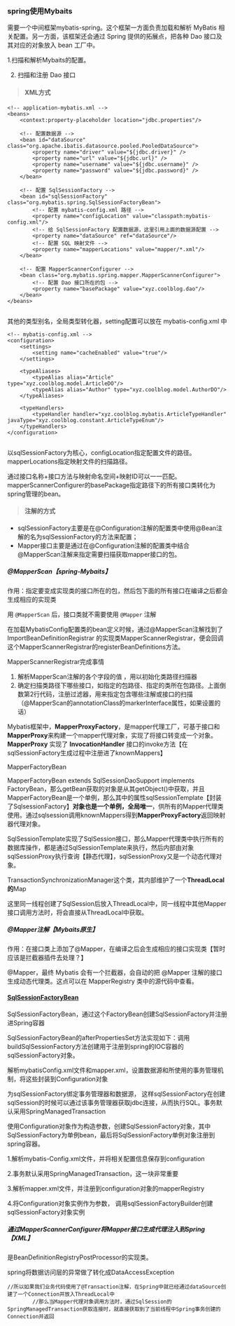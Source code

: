 

### spring使用Mybaits

需要一个中间框架mybatis-spring。这个框架一方面负责加载和解析 MyBatis 相关配置。另一方面，该框架还会通过 Spring 提供的拓展点，把各种 Dao 接口及其对应的对象放入 bean 工厂中。

   1.扫描和解析Mybaits的配置。

2. 扫描和注册 Dao 接口

> #### XML方式
>

```
<!-- application-mybatis.xml -->
<beans>
    <context:property-placeholder location="jdbc.properties"/>

    <!-- 配置数据源 -->
    <bean id="dataSource" class="org.apache.ibatis.datasource.pooled.PooledDataSource">
        <property name="driver" value="${jdbc.driver}" />
        <property name="url" value="${jdbc.url}" />
        <property name="username" value="${jdbc.username}" />
        <property name="password" value="${jdbc.password}" />
    </bean>

    <!-- 配置 SqlSessionFactory -->
    <bean id="sqlSessionFactory" class="org.mybatis.spring.SqlSessionFactoryBean">
        <!-- 配置 mybatis-config.xml 路径 -->
        <property name="configLocation" value="classpath:mybatis-config.xml"/>
        <!-- 给 SqlSessionFactory 配置数据源，这里引用上面的数据源配置 -->
        <property name="dataSource" ref="dataSource"/>
        <!-- 配置 SQL 映射文件 -->
        <property name="mapperLocations" value="mapper/*.xml"/>
    </bean>

    <!-- 配置 MapperScannerConfigurer -->
    <bean class="org.mybatis.spring.mapper.MapperScannerConfigurer">
        <!-- 配置 Dao 接口所在的包 -->
        <property name="basePackage" value="xyz.coolblog.dao"/>
    </bean>
</beans>


```



其他的类型别名，全局类型转化器，setting配置可以放在 mybatis-config.xml 中

```
<!-- mybatis-config.xml -->
<configuration>
    <settings>
        <setting name="cacheEnabled" value="true"/>
    </settings>
    
    <typeAliases>
        <typeAlias alias="Article" type="xyz.coolblog.model.ArticleDO"/>
        <typeAlias alias="Author" type="xyz.coolblog.model.AuthorDO"/>
    </typeAliases>

    <typeHandlers>
        <typeHandler handler="xyz.coolblog.mybatis.ArticleTypeHandler" javaType="xyz.coolblog.constant.ArticleTypeEnum"/>
    </typeHandlers>
</configuration>


```

以sqlSessionFactory为核心，configLocation指定配置文件的路径。mapperLocations指定映射文件的扫描路径。

通过接口名称+接口方法与映射命名空间+映射ID可以一一匹配。mapperScannerConfigurer的basePackage指定路径下的所有接口类转化为spring管理的bean。

> #### 注解的方式
>

- sqlSessionFactory主要是在@Configuration注解的配置类中使用@Bean注解的名为sqlSessionFactory的方法来配置；
- Mapper接口主要是通过在@Configuration注解的配置类中结合@MapperScan注解来指定需要扫描获取mapper接口的包。

##### @MapperScan【spring-Mybaits】

作用：指定要变成实现类的接口所在的包，然后包下面的所有接口在编译之后都会生成相应的实现类

用 `@MapperScan` 后，接口类就不需要使用 `@Mapper` 注解

在加载MybatisConfig配置类的bean定义时候，通过@MapperScan注解找到了ImportBeanDefinitionRegistrar 的实现类MapperScannerRegistrar，便会回调这个MapperScannerRegistrar的registerBeanDefinitions方法。 

MapperScannerRegistrar完成事情

  1. 解析MapperScan注解的各个字段的值 ，用以初始化类路径扫描器
  2. 确定扫描类路径下哪些接口，如指定的包路径、指定的类所在包路径。上面倒数第2行代码，注册过滤器，用来指定包含哪些注解或接口的扫描（@MapperScan的annotationClass的markerInterface属性，如果设置的话）

Mybatis框架中，**MapperProxyFactory**，是mapper代理工厂，可基于接口和**MapperProxy**来构建一个mapper代理对象，实现了将接口转变成一个对象。**MapperProxy** 实现了 **InvocationHandler** 接口的invoke方法【在sqlSessionFactory生成过程中注册进了knownMappers】

MapperFactoryBean

MapperFactoryBean  extends SqlSessionDaoSupport implements FactoryBean，那么getBean获取的对象是从其getObject()中获取，并且MapperFactoryBean是一个单例，那么其中的属性sqlSessionTemplate【封装了SqlsessionFactory】**对象也是一个单例，全局唯一**，供所有的Mapper代理类使用。通过sqlsession调用knownMappers得到**MapperProxyFactory**返回映射器代理对象。

SqlSessionTemplate实现了SqlSession接口，那么Mapper代理类中执行所有的数据库操作，都是通过SqlSessionTemplate来执行，然后内部由对象sqlSessionProxy执行查询【静态代理】，sqlSessionProxy又是一个动态代理对象。

TransactionSynchronizationManager这个类，其内部维护了一个**ThreadLocal的**Map

这里同一线程创建了SqlSession后放入ThreadLocal中，同一线程中其他Mapper接口调用方法时，将会直接从ThreadLocal中获取。



##### @Mapper注解【Mybaits原生】

作用：在接口类上添加了@Mapper，在编译之后会生成相应的接口实现类【暂时应该是拦截器插件去处理？】



@Mapper，最终 Mybatis 会有一个拦截器，会自动的把 @Mapper 注解的接口生成动态代理类。这点可以在 MapperRegistry 类中的源代码中查看。

#### **[SqlSessionFactoryBean](https://www.cnblogs.com/java-chen-hao/p/11833780.html)**

SqlSessionFactoryBean，通过这个FactoryBean创建SqlSessionFactory并注册进Spring容器

SqlSessionFactoryBean的afterPropertiesSet方法实现如下：调用buildSqlSessionFactory方法创建用于注册到spring的IOC容器的sqlSessionFactory对象。

解析mybatisConfig.xml文件和mapper.xml，设置数据源和所使用的事务管理机制，将这些封装到Configuration对象

为sqlSessionFactory绑定事务管理器和数据源， 这样sqlSessionFactory在创建sqlSession的时候可以通过该事务管理器获取jdbc连接，从而执行SQL。事务默认采用SpringManagedTransaction

​        使用Configuration对象作为构造参数，创建SqlSessionFactory对象，其中SqlSessionFactory为单例bean，最后将SqlSessionFactory单例对象注册到spring容器。

1.解析mybatis-Config.xml文件，并将相关配置信息保存到configuration

2.事务默认采用SpringManagedTransaction，这一块非常重要

3.解析mapper.xml文件，并注册到configuration对象的mapperRegistry

4.将Configuration对象实例作为参数， 调用sqlSessionFactoryBuilder创建sqlSessionFactory对象实例







##### 通过MapperScannerConfigurer将Mapper接口生成代理注入到Spring【XML】

是BeanDefinitionRegistryPostProcessor的实现类。





spring将数据访问层的异常做了转化成DataAccessException





```
//所以如果我们业务代码使用了@Transaction注解，在Spring中就已经通过dataSource创建了一个Connection并放入ThreadLocal中
        //那么当Mapper代理对象调用方法时，通过SqlSession的SpringManagedTransaction获取连接时，就直接获取到了当前线程中Spring事务创建的Connection并返回
```